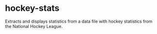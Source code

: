 # hockey-stats
Extracts and displays statistics from a data file with hockey statistics  from the National Hockey League.
